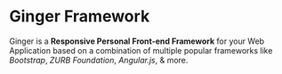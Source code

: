 # Ginger Framework
Ginger is a **Responsive Personal Front-end Framework** for your Web Application based on a combination of multiple popular frameworks like *Bootstrap*, *ZURB Foundation*, *Angular.js*, &amp; more.
